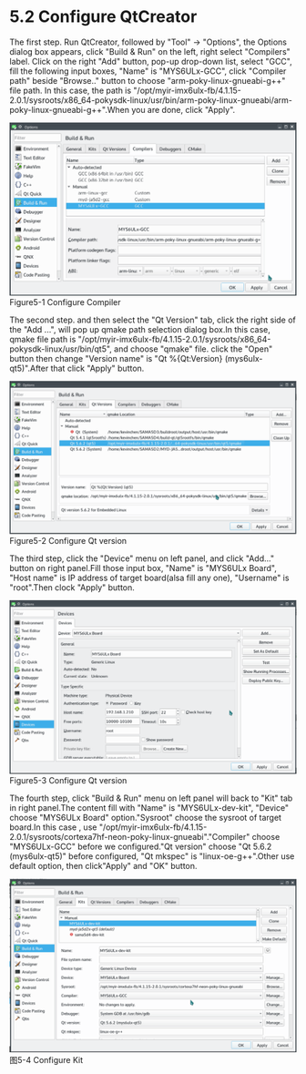 # 5.2 Configure QtCreator

The first step. Run QtCreator, followed by "Tool" -> "Options", the Options dialog box appears, click "Build & Run" on the left, right select "Compilers" label.
Click on the right "Add" button, pop-up drop-down list, select "GCC", fill the following input boxes, "Name" is "MYS6ULx-GCC", click "Compiler path" beside "Browse.." button to choose "arm-poky-linux-gnueabi-g++" file path. In this case, the path is "/opt/myir-imx6ulx-fb/4.1.15-2.0.1/sysroots/x86_64-pokysdk-linux/usr/bin/arm-poky-linux-gnueabi/arm-poky-linux-gnueabi-g++".When you are done, click "Apply".

![](image/5-2-1.png)
Figure5-1 Configure Compiler

The second step. and then select the "Qt Version" tab, click the right side of the "Add ...", will pop up qmake path selection dialog box.In this case, qmake file path is "/opt/myir-imx6ulx-fb/4.1.15-2.0.1/sysroots/x86_64-pokysdk-linux/usr/bin/qt5", and choose "qmake" file. click the "Open" button then change "Version name" is "Qt %{Qt:Version} (mys6ulx-qt5)".After that click "Apply" button.

![](image/5-2-2.png)
Figure5-2 Configure Qt version

The third step, click the "Device" menu on left panel, and click "Add..." button on right panel.Fill those input box, "Name" is "MYS6ULx Board", "Host name" is IP address of target board(alsa fill any one), "Username" is "root".Then clock "Apply" button.

![](image/5-2-3.png)
Figure5-3 Configure Qt version

The fourth step, click "Build & Run" menu on left panel will back to "Kit" tab in right panel.The content fill with "Name" is "MYS6ULx-dev-kit", "Device" choose "MYS6ULx Board" option."Sysroot" choose the sysroot of target board.In this case , use "/opt/myir-imx6ulx-fb/4.1.15-2.0.1/sysroots/cortexa7hf-neon-poky-linux-gnueabi"."Compiler" choose "MYS6ULx-GCC" before we configured."Qt version" choose "Qt 5.6.2 (mys6ulx-qt5)" before configured, "Qt mkspec" is "linux-oe-g++".Other use default option, then click"Apply" and "OK" button.


![](image/5-2-4.png)
图5-4 Configure Kit

